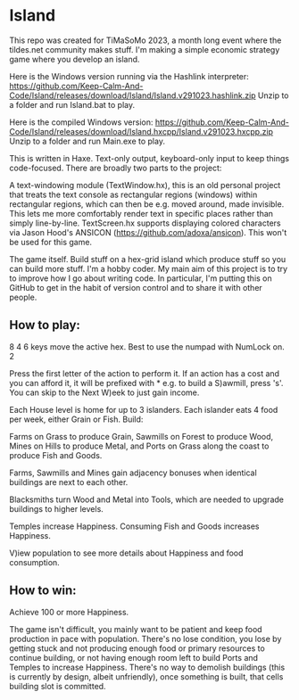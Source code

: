 # Island

This repo was created for TiMaSoMo 2023, a month long event where the tildes.net community makes stuff. I'm making a simple economic strategy game where you develop an island.

Here is the Windows version running via the Hashlink interpreter: https://github.com/Keep-Calm-And-Code/Island/releases/download/Island/Island.v291023.hashlink.zip Unzip to a folder and run Island.bat to play.

Here is the compiled Windows version: https://github.com/Keep-Calm-And-Code/Island/releases/download/Island.hxcpp/Island.v291023.hxcpp.zip Unzip to a folder and run Main.exe to play.

This is written in Haxe. Text-only output, keyboard-only input to keep things code-focused. There are broadly two parts to the project:

A text-windowing module (TextWindow.hx), this is an old personal project that treats the text console as rectangular regions (windows) within rectangular regions, which can then be e.g. moved around, made invisible. This lets me more comfortably render text in specific places rather than simply line-by-line. TextScreen.hx supports displaying colored characters via Jason Hood's ANSICON (https://github.com/adoxa/ansicon). This won't be used for this game.

The game itself. Build stuff on a hex-grid island which produce stuff so you can build more stuff. I'm a hobby coder. My main aim of this project is to try to improve how I go about writing code. In particular, I'm putting this on GitHub to get in the habit of version control and to share it with other people.

How to play:
------------

  8
4   6 keys move the active hex. Best to use the numpad with NumLock on.
  2

Press the first letter of the action to perform it. If an action has a cost and you can afford it, it will be prefixed with * e.g. to build a S)awmill, press 's'. You can skip to the Next W)eek to just gain income.

Each House level is home for up to 3 islanders. Each islander eats 4 food per week, either Grain or Fish. Build:

Farms on Grass to produce Grain,
Sawmills on Forest to produce Wood,
Mines on Hills to produce Metal, and
Ports on Grass along the coast to produce Fish and Goods.

Farms, Sawmills and Mines gain adjacency bonuses when identical buildings are next to each other.

Blacksmiths turn Wood and Metal into Tools, which are needed to upgrade buildings to higher levels.

Temples increase Happiness. Consuming Fish and Goods increases Happiness.

V)iew population to see more details about Happiness and food consumption.


How to win:
-----------

Achieve 100 or more Happiness.

The game isn't difficult, you mainly want to be patient and keep food production in pace with population. There's no lose condition, you lose by getting stuck and not producing enough food or primary resources to continue building, or not having enough room left to build Ports and Temples to increase Happiness. There's no way to demolish buildings (this is currently by design, albeit unfriendly), once something is built, that cells building slot is committed.